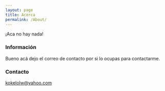 ```yaml
---
layout: page
title: Acerca
permalink: /About/
---
```


¡Aca no hay nada!

### Información

Bueno acá dejo el correo de contacto por si lo ocupas para contactarme.

### Contacto

[kokelolw@yahoo.com](mailto:email@domain.com)